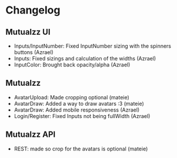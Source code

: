# Changelog

## Mutualzz UI

- Inputs/InputNumber: Fixed InputNumber sizing with the spinners buttons (Azrael)
- Inputs: Fixed sizings and calculation of the widths (Azrael)
- InputColor: Brought back opacity/alpha (Azrael)

## Mutualzz

- AvatarUpload: Made cropping optional (mateie)
- AvatarDraw: Added a way to draw avatars :3 (mateie)
- AvatarDraw: Added mobile responsiveness (Azrael)
- Login/Register: Fixed Inputs not being fullWidth (Azrael)

## Mutualzz API

- REST: made so crop for the avatars is optional (mateie)
